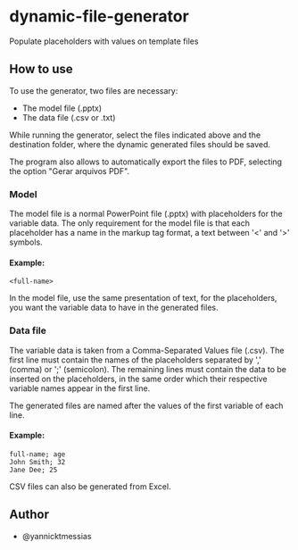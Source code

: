 # dynamic-file-generator
Populate placeholders with values on template files

## How to use

To use the generator, two files are necessary:
 - The model file (.pptx)
 - The data file (.csv or .txt)

While running the generator, select the files indicated above and the destination folder, where the dynamic generated files should be saved.

The program also allows to automatically export the files to PDF, selecting the option "Gerar arquivos PDF".

### Model
The model file is a normal PowerPoint file (.pptx) with placeholders for the variable data. The only requirement for the model file is that each placeholder has a name in the markup tag format, a text between '<' and '>' symbols.

#### Example:

```
<full-name>
```
In the model file, use the same presentation of text, for the placeholders, you want the variable data to have in the generated files.

### Data file
The variable data is taken from a Comma-Separated Values file (.csv). The first line must contain the names of the placeholders separated by ',' (comma) or ';' (semicolon). The remaining lines must contain the data to be inserted on the placeholders, in the same order which their respective variable names appear in the first line.

The generated files are named after the values of the first variable of each line.

#### Example:

```csv
full-name; age
John Smith; 32
Jane Dee; 25
```
CSV files can also be generated from Excel.

## Author

- @yannicktmessias

